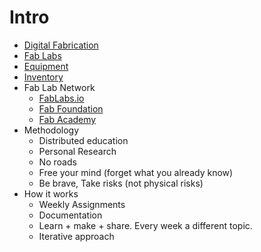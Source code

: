 # Intro

- [Digital Fabrication](http://ng.cba.mit.edu/show/16.09.fab.show.html)
- [Fab Labs](http://fab.cba.mit.edu/about/faq/)
- [Equipment](http://tecfa.unige.ch/tecfa/talks/schneide/iran-2015/design-fabrication-talk/machines_fablab_amsterdam.jpg)
- [Inventory](http://bit.ly/fabinventory)
- Fab Lab Network
  * [FabLabs.io](http://fablabs.io)
  * [Fab Foundation](http://fabfoundation.org)
  * [Fab Academy](http://fabacademy.org)
- Methodology
  * Distributed education
  * Personal Research
  * No roads
  * Free your mind (forget what you already know)
  * Be brave, Take risks (not physical risks)
- How it works
  * Weekly Assignments
  * Documentation
  * Learn + make + share. Every week a different topic.
  * Iterative approach
  
  
  
